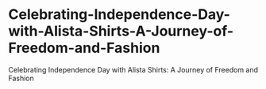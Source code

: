 # Celebrating-Independence-Day-with-Alista-Shirts-A-Journey-of-Freedom-and-Fashion
Celebrating Independence Day with Alista Shirts: A Journey of Freedom and Fashion

